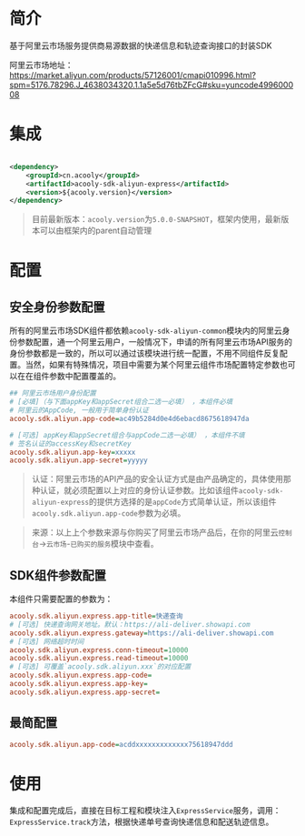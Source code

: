 <!-- title: 快递查询阿里云SDK -->
<!-- name: acooly-sdk-aliyun-express -->
<!-- type: resources -->
<!-- author: zhangpu -->
<!-- date: 2021-10-14 -->

# 简介

基于阿里云市场服务提供商易源数据的快递信息和轨迹查询接口的封装SDK

阿里云市场地址：https://market.aliyun.com/products/57126001/cmapi010996.html?spm=5176.78296.J_4638034320.1.1a5e5d76tbZFcG#sku=yuncode499600008

# 集成

```xml

<dependency>
    <groupId>cn.acooly</groupId>
    <artifactId>acooly-sdk-aliyun-express</artifactId>
    <version>${acooly.version}</version>
</dependency>
```

> 目前最新版本：`acooly.version`为`5.0.0-SNAPSHOT`，框架内使用，最新版本可以由框架内的parent自动管理

# 配置

## 安全身份参数配置

所有的阿里云市场SDK组件都依赖`acooly-sdk-aliyun-common`模块内的阿里云身份参数配置，通一个阿里云用户，一般情况下，申请的所有阿里云市场API服务的身份参数都是一致的，所以可以通过该模块进行统一配置，不用不同组件反复配置。当然，如果有特殊情况，项目中需要为某个阿里云组件市场配置特定参数也可以在在组件参数中配置覆盖的。

```ini
## 阿里云市场用户身份配置
# [必填]（与下面appKey和appSecret组合二选一必填） ，本组件必填
# 阿里云的AppCode, 一般用于简单身份认证
acooly.sdk.aliyun.app-code=ac49b5284d0e4d6ebacd8675618947da

# [可选] appKey和appSecret组合与appCode二选一必填） ，本组件不填
# 签名认证的accessKey和secretKey
acooly.sdk.aliyun.app-key=xxxxx
acooly.sdk.aliyun.app-secret=yyyyy
```

>认证：阿里云市场的API产品的安全认证方式是由产品确定的，具体使用那种认证，就必须配置以上对应的身份认证参数。比如该组件`acooly-sdk-aliyun-express`的提供方选择的是`appCode`方式简单认证，所以该组件`acooly.sdk.aliyun.app-code`参数为必填。

>来源：以上上个参数来源与你购买了阿里云市场产品后，在你的阿里云`控制台`->`云市场`-`已购买的服务`模块中查看。

## SDK组件参数配置

本组件只需要配置的参数为：

```ini
acooly.sdk.aliyun.express.app-title=快递查询
# [可选] 快递查询网关地址。默认：https://ali-deliver.showapi.com
acooly.sdk.aliyun.express.gateway=https://ali-deliver.showapi.com
# [可选] 网络超时时间
acooly.sdk.aliyun.express.conn-timeout=10000
acooly.sdk.aliyun.express.read-timeout=10000
# [可选] 可覆盖`acooly.sdk.aliyun.xxx`的对应配置
acooly.sdk.aliyun.express.app-code=
acooly.sdk.aliyun.express.app-key=
acooly.sdk.aliyun.express.app-secret=
```

## 最简配置

```ini
acooly.sdk.aliyun.app-code=acddxxxxxxxxxxxxx75618947ddd
```

# 使用

集成和配置完成后，直接在目标工程和模块注入`ExpressService`服务，调用：`ExpressService.track`方法，根据快递单号查询快递信息和配送轨迹信息。

